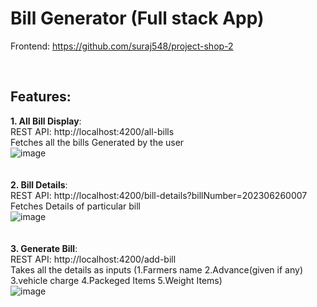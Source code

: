 # Bill Generator (Full stack App)

Frontend: https://github.com/suraj548/project-shop-2

<br/>

## Features:

__1. All Bill Display__: <br/>
                         REST API: http://localhost:4200/all-bills <br/>
                         Fetches all the bills Generated by the user <br/>
                         ![image](https://github.com/suraj548/project-shop/assets/36351346/1df71dba-e5dc-4cb3-8b1b-8cfc70d28315)
<br/>
<br/>
<br/>
__2. Bill Details__: <br/>
                      REST API: http://localhost:4200/bill-details?billNumber=202306260007 <br/>
                      Fetches Details of particular bill <br/>
                      ![image](https://github.com/suraj548/project-shop/assets/36351346/32601759-0d73-44b8-95a3-feeee28bee83)
<br/>
<br/>
<br/>
__3. Generate Bill__: <br/>
                      REST API: http://localhost:4200/add-bill <br/>
                      Takes all the details as inputs (1.Farmers name 2.Advance(given if any) 3.vehicle charge 4.Packeged Items 5.Weight Items) <br/>
                      ![image](https://github.com/suraj548/project-shop/assets/36351346/5307c56e-9843-4179-a58f-27ac1e9355f1)
